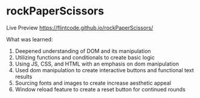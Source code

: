 # rockPaperScissors

Live Preview
https://flintcode.github.io/rockPaperScissors/

What was learned:
1. Deepened understanding of DOM and its manipulation 
2. Utilizing functions and conditionals to create basic logic 
3. Using JS, CSS, and HTML with an emphasis on dom manipulation
4. Used dom manipulation to create interactive buttons and functional text results
5. Sourcing fonts and images to create increase aesthetic appeal
6. Window reload feature to create a reset button for continued rounds

